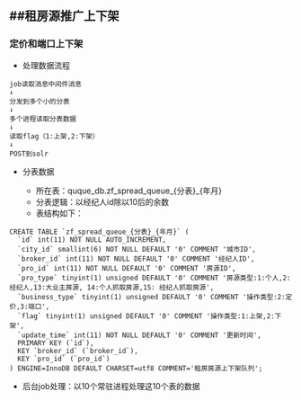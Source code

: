 ##租房源推广上下架
---


### 定价和端口上下架

* 处理数据流程

```
job读取消息中间件消息
↓
分发到多个小的分表
↓
多个进程读取分表数据
↓
读取flag（1:上架,2:下架）
↓
POST到solr

```

* 分表数据

    * 所在表：quque_db.zf\_spread\_queue\_{分表}\_{年月}
    * 分表逻辑：以经纪人id除以10后的余数
    * 表结构如下：

```
CREATE TABLE `zf_spread_queue_{分表}_{年月}` (
  `id` int(11) NOT NULL AUTO_INCREMENT,
  `city_id` smallint(6) NOT NULL DEFAULT '0' COMMENT '城市ID',
  `broker_id` int(11) NOT NULL DEFAULT '0' COMMENT '经纪人ID',
  `pro_id` int(11) NOT NULL DEFAULT '0' COMMENT '房源ID',
  `pro_type` tinyint(1) unsigned DEFAULT '0' COMMENT '房源类型:1:个人,2:经纪人,13:大业主房源, 14:个人抓取房源,15: 经纪人抓取房源',
  `business_type` tinyint(1) unsigned DEFAULT '0' COMMENT '操作类型:2:定价,3:端口',
  `flag` tinyint(1) unsigned DEFAULT '0' COMMENT '操作类型:1:上架,2:下架',
  `update_time` int(11) NOT NULL DEFAULT '0' COMMENT '更新时间',
  PRIMARY KEY (`id`),   
  KEY `broker_id` (`broker_id`),
  KEY `pro_id` (`pro_id`)
) ENGINE=InnoDB DEFAULT CHARSET=utf8 COMMENT='租房房源上下架队列';

```

* 后台job处理：以10个常驻进程处理这10个表的数据






